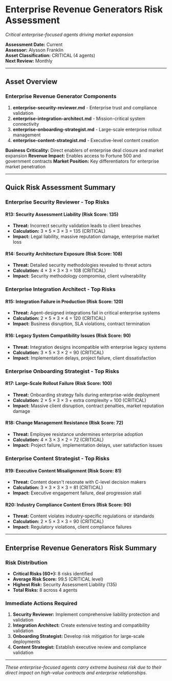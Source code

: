 # Enterprise Revenue Generators Risk Assessment
*Critical enterprise-focused agents driving market expansion*

**Assessment Date:** Current  
**Assessor:** Alysson Franklin  
**Asset Classification:** CRITICAL (4 agents)  
**Next Review:** Monthly

---

## Asset Overview

### Enterprise Revenue Generator Components
1. **enterprise-security-reviewer.md** - Enterprise trust and compliance validation
2. **enterprise-integration-architect.md** - Mission-critical system connectivity
3. **enterprise-onboarding-strategist.md** - Large-scale enterprise rollout management
4. **enterprise-content-strategist.md** - Executive-level content creation

**Business Criticality:** Direct enablers of enterprise deal closure and market expansion
**Revenue Impact:** Enables access to Fortune 500 and government contracts
**Market Position:** Key differentiators for enterprise market penetration

---

## Quick Risk Assessment Summary

### Enterprise Security Reviewer - Top Risks
#### R13: Security Assessment Liability (Risk Score: 135)
- **Threat:** Incorrect security validation leads to client breaches
- **Calculation:** 3 × 5 × 3 × 3 = 135 (CRITICAL)
- **Impact:** Legal liability, massive reputation damage, enterprise market loss

#### R14: Security Architecture Exposure (Risk Score: 108)
- **Threat:** Detailed security methodologies revealed to threat actors
- **Calculation:** 4 × 3 × 3 × 3 = 108 (CRITICAL)
- **Impact:** Security methodology compromise, client vulnerability

### Enterprise Integration Architect - Top Risks
#### R15: Integration Failure in Production (Risk Score: 120)
- **Threat:** Agent-designed integrations fail in critical enterprise systems
- **Calculation:** 2 × 5 × 3 × 4 = 120 (CRITICAL)
- **Impact:** Business disruption, SLA violations, contract termination

#### R16: Legacy System Compatibility Issues (Risk Score: 90)
- **Threat:** Integration designs incompatible with enterprise legacy systems
- **Calculation:** 3 × 5 × 3 × 2 = 90 (CRITICAL)
- **Impact:** Implementation delays, project failure, client dissatisfaction

### Enterprise Onboarding Strategist - Top Risks
#### R17: Large-Scale Rollout Failure (Risk Score: 100)
- **Threat:** Onboarding strategy fails during enterprise-wide deployment
- **Calculation:** 2 × 5 × 3 × 3 + extra complexity = 100 (CRITICAL)
- **Impact:** Massive client disruption, contract penalties, market reputation damage

#### R18: Change Management Resistance (Risk Score: 72)
- **Threat:** Employee resistance undermines enterprise adoption
- **Calculation:** 4 × 3 × 3 × 2 = 72 (CRITICAL)
- **Impact:** Project failure, implementation delays, user satisfaction issues

### Enterprise Content Strategist - Top Risks
#### R19: Executive Content Misalignment (Risk Score: 81)
- **Threat:** Content doesn't resonate with C-level decision makers
- **Calculation:** 3 × 3 × 3 × 3 = 81 (CRITICAL)
- **Impact:** Executive engagement failure, deal progression stall

#### R20: Industry Compliance Content Errors (Risk Score: 90)
- **Threat:** Content violates industry-specific regulations or standards
- **Calculation:** 2 × 5 × 3 × 3 = 90 (CRITICAL)
- **Impact:** Regulatory violations, client compliance failures

---

## Enterprise Revenue Generators Risk Summary

### Risk Distribution
- **Critical Risks (60+):** 8 risks identified
- **Average Risk Score:** 99.5 (CRITICAL level)
- **Highest Risk:** Security Assessment Liability (135)
- **Total Risks:** 8 across 4 agents

### Immediate Actions Required
1. **Security Reviewer:** Implement comprehensive liability protection and validation
2. **Integration Architect:** Create extensive testing and compatibility validation
3. **Onboarding Strategist:** Develop risk mitigation for large-scale deployments  
4. **Content Strategist:** Establish executive review and compliance validation

---

*These enterprise-focused agents carry extreme business risk due to their direct impact on high-value contracts and enterprise relationships.*